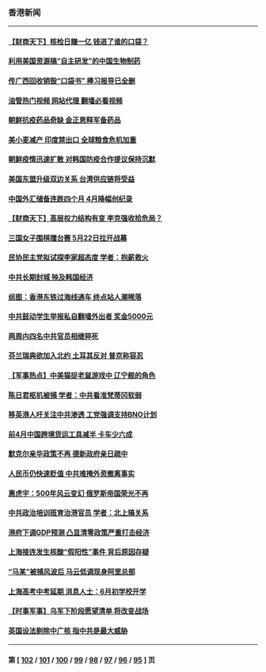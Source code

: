 ### 香港新闻
---
#### [【财商天下】核检日赚一亿 钱进了谁的口袋？](../../pages/ncid1349362/n13740132.md?05190845) 
#### [利用美国资源搞“自主研发”的中国生物制药](../../pages/ncid1349362/n13740112.md?05190845) 
#### [传广西回收销毁“口袋书” 捧习报导已全删](../../pages/ncid1349362/n13740103.md?05190845) 
#### [油管热门视频 网站代理 翻墙必看视频](http://209.222.30.114:81/youtube.html?05190845)
#### [朝鲜抗疫药品奇缺 金正恩释军备药品](../../pages/ncid1349362/n13740094.md?05190845) 
#### [美小麦减产 印度禁出口 全球粮食危机加重](../../pages/ncid1349362/n13740088.md?05190845) 
#### [朝鲜疫情迅速扩散 对韩国防疫合作提议保持沉默](../../pages/ncid1349362/n13739583.md?05190845) 
#### [美国东盟升级双边关系 台湾供应链将受益](../../pages/ncid1349362/n13739521.md?05190845) 
#### [中国外汇储备连跌四个月 4月降幅创纪录](../../pages/ncid1349362/n13739541.md?05190845) 
#### [【财商天下】高层权力结构有变 李克强收拾危局？](../../pages/ncid1349362/n13739513.md?05190845) 
#### [三国女子围棋擂台赛 5月22日拉开战幕](../../pages/ncid1349362/n13739361.md?05190845) 
#### [民协民主党拟试探李家超态度 学者：抱薪救火](../../pages/ncid1349362/n13739356.md?05190845) 
#### [中共长期封城 殃及韩国经济](../../pages/ncid1349362/n13739351.md?05190845) 
#### [组图：香港东铁过海线通车 终点站人潮稀落](../../pages/ncid1349362/n13739099.md?05190845) 
#### [中共鼓动学生举报私自翻墙外出者 奖金5000元](../../pages/ncid1349362/n13739345.md?05190845) 
#### [两周内四名中共官员相继猝死](../../pages/ncid1349362/n13739322.md?05190845) 
#### [芬兰瑞典欲加入北约 土耳其反对 普京称容忍](../../pages/ncid1349362/n13739307.md?05190845) 
#### [【军事热点】中美猫捉老鼠游戏中 辽宁舰的角色](../../pages/ncid1349362/n13738802.md?05190845) 
#### [陈日君枢机被捕 学者：中共看准梵蒂冈软弱](../../pages/ncid1349362/n13739018.md?05190845) 
#### [移英港人吁关注中共渗透 工党强调支持BNO计划](../../pages/ncid1349362/n13738999.md?05190845) 
#### [前4月中国跨境货运工具减半 卡车少六成](../../pages/ncid1349362/n13738983.md?05190845) 
#### [默克尔亲华政策不再 德新政府亲日疏中](../../pages/ncid1349362/n13738962.md?05190845) 
#### [人民币仍快速贬值 中共难掩外资撤离事实](../../pages/ncid1349362/n13738925.md?05190845) 
#### [惠虎宇：500年风云变幻 俄罗斯帝国荣光不再](../../pages/ncid1349362/n13738652.md?05190845) 
#### [中共政治培训班育治港官员 学者：北上搞关系](../../pages/ncid1349362/n13737854.md?05190845) 
#### [港府下调GDP预测 凸显清零政策严重打击经济](../../pages/ncid1349362/n13737830.md?05190845) 
#### [上海接连发生核酸“假阳性”事件 背后原因存疑](../../pages/ncid1349362/n13737818.md?05190845) 
#### [“马某”被捕风波后 马云低调现身阿里总部](../../pages/ncid1349362/n13737824.md?05190845) 
#### [上海高考中考延期 消息人士：6月初学校开学](../../pages/ncid1349362/n13737805.md?05190845) 
#### [【时事军事】乌军下阶段愿望清单 将改变战场](../../pages/ncid1349362/n13737046.md?05190845) 
#### [英国设法剔除中广核 指中共是最大威胁](../../pages/ncid1349362/n13737324.md?05190845) 

---
#### 第 [ [102](./102.md?05190845) / [101](./101.md?05190845) / [100](./100.md?05190845) / [99](./99.md?05190845) / [98](./98.md?05190845) / [97](./97.md?05190845) / [96](./96.md?05190845) / [95](./95.md?05190845) ] 页

